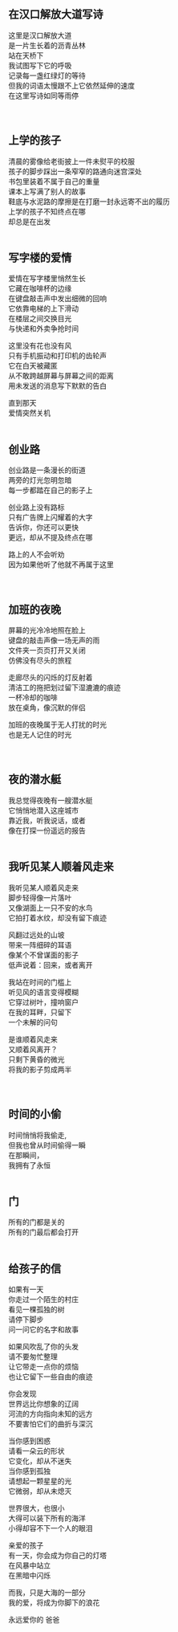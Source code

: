 ## 在汉口解放大道写诗
这里是汉口解放大道  
是一片生长着的沥青丛林    
站在天桥下  
我试图写下它的呼吸    
记录每一盏红绿灯的等待  
但我的词语太慢跟不上它依然延伸的速度  
在这里写诗如同等雨停  
<br><br>

## 上学的孩子
清晨的雾像给老街披上一件未熨平的校服  
孩子的脚步踩出一条窄窄的路通向迷宫深处  
书包里装着不属于自己的重量  
课本上写满了别人的故事  
鞋底与水泥路的摩擦是在打磨一封永远寄不出的履历  
上学的孩子不知终点在哪  
却总是在出发
<br><br>

## 写字楼的爱情
爱情在写字楼里悄然生长  
它藏在咖啡杯的边缘  
在键盘敲击声中发出细微的回响  
它依靠电梯的上下滑动  
在楼层之间交换目光  
与快递和外卖争抢时间  

这里没有花也没有风  
只有手机振动和打印机的齿轮声  
它在白天被藏匿  
从不敢跨越屏幕与屏幕之间的距离  
用未发送的消息写下默默的告白  

直到那天  
爱情突然关机
<br><br>




## 创业路
创业路是一条漫长的街道  
两旁的灯光忽明忽暗  
每一步都踏在自己的影子上   

创业路上没有路标  
只有广告牌上闪耀着的大字  
告诉你，你还可以更快  
更远，却从不提及终点在哪  

路上的人不会听劝  
因为如果他听了他就不再属于这里  
<br><br>

## 加班的夜晚
屏幕的光冷冷地照在脸上   
键盘的敲击声像一场无声的雨    
文件夹一页页打开又关闭   
仿佛没有尽头的旅程  

走廊尽头的闪烁的灯反射着    
清洁工的拖把划过留下湿漉漉的痕迹    
一杯冷却的咖啡  
放在桌角，像沉默的伴侣  

加班的夜晚属于无人打扰的时光    
也是无人记住的时光   
<br><br>

## 夜的潜水艇
我总觉得夜晚有一艘潜水艇  
它悄悄地潜入这座城市  
靠近我，听我说话，或者  
像在打探一份遥远的报告
<br><br>

## 我听见某人顺着风走来
我听见某人顺着风走来  
脚步轻得像一片落叶  
又像湖面上一只不安的水鸟    
它拍打着水纹，却没有留下痕迹  

风翻过远处的山坡   
带来一阵细碎的耳语   
像某个不曾谋面的影子    
低声说着：回来，或者离开  

我站在时间的门槛上   
听见风的语言变得模糊   
它穿过树叶，撞响窗户   
在我的耳畔，只留下   
一个未解的问句  

是谁顺着风走来   
又顺着风离开？   
只剩下黄昏的微光    
将我的影子剪成两半  
<br><br>

## 时间的小偷
时间悄悄将我偷走,  
但我也曾从时间偷得一瞬  
在那瞬间，   
我拥有了永恒
<br><br>

## 门
所有的门都是关的  
所有的门最后都会打开
<br><br>

## 给孩子的信
如果有一天  
你走过一个陌生的村庄  
看见一棵孤独的树  
请停下脚步  
问一问它的名字和故事

如果风吹乱了你的头发  
请不要匆忙整理  
让它带走一点你的烦恼  
也让它留下一些自由的痕迹

你会发现  
世界远比你想象的辽阔  
河流的方向指向未知的远方  
不要害怕它们的曲折与深沉

当你感到困惑  
请看一朵云的形状  
它变化，却从不迷失  
当你感到孤独  
请想起一颗星星的光  
它微弱，却从未熄灭


世界很大，也很小  
大得可以装下所有的海洋  
小得却容不下一个人的眼泪  

亲爱的孩子  
有一天，你会成为你自己的灯塔  
在风暴中站立  
在黑暗中闪烁

而我，只是大海的一部分  
我的爱，将成为你脚下的浪花  

永远爱你的
爸爸


